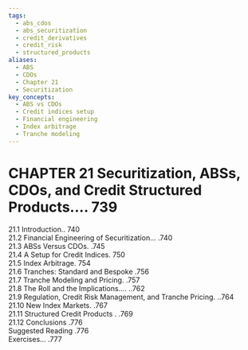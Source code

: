 ```yaml
---
tags:
  - abs_cdos
  - abs_securitization
  - credit_derivatives
  - credit_risk
  - structured_products
aliases:
  - ABS
  - CDOs
  - Chapter 21
  - Securitization
key_concepts:
  - ABS vs CDOs
  - Credit indices setup
  - Financial engineering
  - Index arbitrage
  - Tranche modeling
---
```


# CHAPTER 21 Securitization, ABSs, CDOs, and Credit Structured Products.... 739  

21.1 Introduction.. 740   
21.2 Financial Engineering of Securitization... .740   
21.3 ABSs Versus CDOs. .745   
21.4 A Setup for Credit Indices. 750   
21.5 Index Arbitrage. 754   
21.6 Tranches: Standard and Bespoke .756   
21.7 Tranche Modeling and Pricing. .757   
21.8 The Roll and the Implications.... ..762   
21.9 Regulation, Credit Risk Management, and Tranche Pricing. ..764   
21.10 New Index Markets. .767   
21.11 Structured Credit Products . .769   
21.12 Conclusions .776   
Suggested Reading .776   
Exercises... .777  
